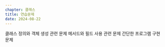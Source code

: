 ```yaml
---
chapter: 클래스
title: 연습문제
date: 2024-08-22
---
```

클래스 정의와 객체 생성 관련 문제
메서드와 필드 사용 관련 문제
간단한 프로그램 구현 문제